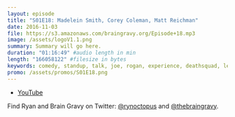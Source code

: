 ```yaml
---
layout: episode
title: "S01E18: Madelein Smith, Corey Coleman, Matt Reichman"
date: 2016-11-03
file: https://s3.amazonaws.com/braingravy.org/Episode+18.mp3
image: /assets/logoV1.1.png
summary: Summary will go here.
duration: "01:16:49" #audio length in min
length: "166058122" #filesize in bytes
keywords: comedy, standup, talk, joe, rogan, experience, deathsquad, legion, of, skanks, science, media, news, video, games, nerd, comics, nerdist, pop, culter, technology, politics, npr
promo: /assets/promos/S01E18.png
---
```



- [YouTube](https://www.youtube.com/channel/UCeHkFQsmv90Num66OcKSAXg)


Find Ryan and Brain Gravy on Twitter: [@rynoctopus](https://twitter.com/rynoctopus) and [@thebraingravy](https://twitter.com/thebraingravy).